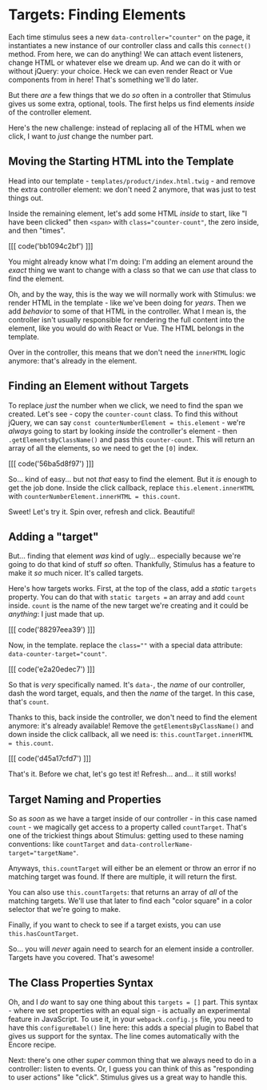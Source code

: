 # Targets: Finding Elements

Each time stimulus sees a new `data-controller="counter"` on the page, it
instantiates a new instance of our controller class and calls this `connect()` method.
From here, we can do anything! We can attach event listeners, change HTML or whatever
else we dream up. And we can do it with or without jQuery: your choice. Heck we
can even render React or Vue components from in here! That's something we'll
do later.

But there *are* a few things that we do *so* often in a controller that Stimulus
gives us some extra, optional, tools. The first helps us find elements
*inside* of the controller element.

Here's the new challenge: instead of replacing all of the HTML when we click, I
want to *just* change the number part.

## Moving the Starting HTML into the Template

Head into our template - `templates/product/index.html.twig` - and remove the
extra controller element: we don't need 2 anymore, that was just to test things out.

Inside the remaining element, let's add some HTML *inside* to start, like
"I have been clicked" then `<span>` with `class="counter-count"`, the
zero inside, and then "times".

[[[ code('bb1094c2bf') ]]]

You might already know what I'm doing: I'm adding an element around the *exact*
thing we want to change with a class so that we can *use* that class to find the
element.

Oh, and by the way, this is the way we will normally work with Stimulus: we render
HTML in the template - like we've been doing for *years*. Then we add *behavior*
to some of that HTML in the controller. What I mean is, the controller isn't
usually responsible for rendering the full content into the element, like you
would do with React or Vue. The HTML belongs in the template.

Over in the controller, this means that we don't need the `innerHTML` logic anymore:
that's already in the element.

## Finding an Element without Targets

To replace *just* the number when we click, we need to find the span we created.
Let's see - copy the `counter-count` class. To find this without jQuery, we can
say `const counterNumberElement = this.element` - we're *always* going to start
by looking *inside* the controller's element - then `.getElementsByClassName()`
and pass this `counter-count`. This will return an array of all the elements, so
we need to get the `[0]` index.

[[[ code('56ba5d8f97') ]]]

So... kind of easy... but not *that* easy to find the element. But it *is* enough
to get the job done. Inside the click callback, replace `this.element.innerHTML`
with `counterNumberElement.innerHTML = this.count`.

Sweet! Let's try it. Spin over, refresh and click. Beautiful!

## Adding a "target"

But... finding that element *was* kind of ugly... especially because we're going
to do that kind of stuff *so* often. Thankfully, Stimulus has a feature to make
it *so* much nicer. It's called targets.

Here's how targets works. First, at the top of the class, add a *static* `targets`
property. You can do that with `static targets =` an array and add `count` inside.
`count` is the name of the new target we're creating and it could be *anything*:
I just made that up.

[[[ code('88297eea39') ]]]

Now, in the template. replace the `class=""` with a special data attribute:
`data-counter-target="count"`.

[[[ code('e2a20edec7') ]]]

So that is *very* specifically named. It's `data-`, the *name* of our controller,
dash the word target, equals, and then the *name* of the target. In this case,
that's `count`.

Thanks to this, back inside the controller, we don't need to find the element
anymore: it's already available! Remove the `getElementsByClassName()` and down
inside the click callback, all we need is: `this.countTarget.innerHTML = this.count`.

[[[ code('d45a17cfd7') ]]]

That's it. Before we chat, let's go test it! Refresh... and... it still works!

## Target Naming and Properties

So as *soon* as we have a target inside of our controller - in this case named
`count` - we magically get access to a property called `countTarget`. That's one
of the trickiest things about Stimulus: getting used to these naming conventions:
like `countTarget` and `data-controllerName-target="targetName"`.

Anyways, `this.countTarget` will either be an element or throw an error if no
matching target was found. If there are multiple, it will return the first.

You can also use `this.countTargets`: that returns an array of *all* of the matching
targets. We'll use that later to find each "color square" in a color selector that
we're going to make.

Finally, if you want to check to see if a target exists, you can use
`this.hasCountTarget`.

So... you will *never* again need to search for an element inside a controller.
Targets have you covered. That's awesome!

## The Class Properties Syntax

Oh, and I *do* want to say one thing about this `targets = []` part. This syntax -
where we set properties with an equal sign - is actually an experimental feature
in JavaScript. To use it, in your `webpack.config.js` file, you need to have this
`configureBabel()` line here: this adds a special plugin to Babel that gives us
support for the syntax. The line comes automatically with the Encore recipe.

Next: there's one other *super* common thing that we always need to do in a
controller: listen to events. Or, I guess you can think of this as "responding
to user actions" like "click". Stimulus gives us a great way to handle this.
